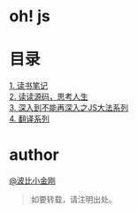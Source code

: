 # oh! js

# 目录

<a href="./读书笔记/README.md">1. 读书笔记</a><br/>
<a href="./读读源码，思考人生/README.md">2. 读读源码，思考人生</a><br/>
<a href="./深入到不能再深入之JS大法系列/README.md">3. 深入到不能再深入之JS大法系列</a><br/>
<a href="./翻译集/README.md">4. 翻译系列</a><br/>

# author

<a href="https://github.com/cbbfcd">@波比小金刚</a>
> 如要转载，请注明出处。